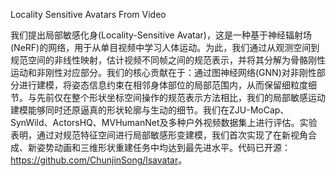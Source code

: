 Locality Sensitive Avatars From Video

我们提出局部敏感化身(Locality-Sensitive Avatar)，这是一种基于神经辐射场(NeRF)的网络，用于从单目视频中学习人体运动。为此，我们通过从观测空间到规范空间的非线性映射，估计视频不同帧之间的规范表示，并将其分解为骨骼刚性运动和非刚性对应部分。我们的核心贡献在于：通过图神经网络(GNN)对非刚性部分进行建模，将姿态信息约束在相邻身体部位的局部范围内，从而保留细粒度细节。与先前仅在整个形状坐标空间操作的规范表示方法相比，我们的局部敏感运动建模能够同时还原逼真的形状轮廓与生动的细节。我们在ZJU-MoCap、SynWild、ActorsHQ、MVHumanNet及多种户外视频数据集上进行评估。实验表明，通过对规范特征空间进行局部敏感形变建模，我们首次实现了在新视角合成、新姿势动画和三维形状重建任务中均达到最先进水平。代码已开源：<https://github.com/ChunjinSong/lsavatar>。

